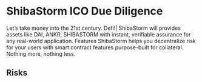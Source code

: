 # ShibaStorm ICO Due Diligence
Let’s take money into the 21st century. Defi!| ShibaStorm will provides assets like DAI, ANKR, SHIBASTORM with instant, verifiable assurance for any real-world application. Features ShibaStorm helps you decentralize risk for your users with smart contract features purpose-built for collateral. Nothing more, nothing less.
## Risks
